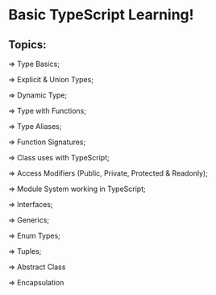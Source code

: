 # Basic TypeScript Learning!

## Topics:

=> Type Basics;

=> Explicit & Union Types;

=> Dynamic Type;

=> Type with Functions;

=> Type Aliases;

=> Function Signatures;

=> Class uses with TypeScript;

=> Access Modifiers (Public, Private, Protected & Readonly);

=> Module System working in TypeScript;

=> Interfaces;

=> Generics;

=> Enum Types;

=> Tuples;

=> Abstract Class

=> Encapsulation